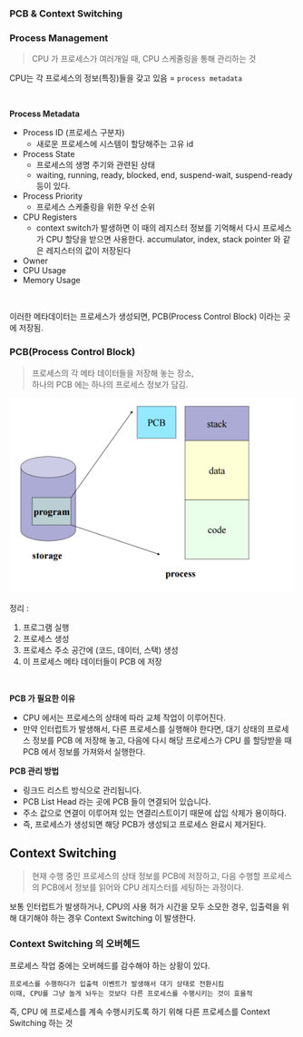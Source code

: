 ### PCB & Context Switching

### Process Management
> CPU 가 프로세스가 여러개일 때, CPU 스케줄링을 통해 관리하는 것  



CPU는 각 프로세스의 정보(특징)들을 갖고 있음 = `process metadata`
  
<br>

**Process Metadata**
- Process ID  (프로세스 구분자)
  - 새로운 프로세스에 시스템이 할당해주는 고유 id
- Process State
  - 프로세스의 생명 주기와 관련된 상태
  - waiting, running, ready, blocked, end, suspend-wait, suspend-ready 등이 있다.
- Process Priority
  - 프로세스 스케줄링을 위한 우선 순위
- CPU Registers
  - context switch가 발생하면 이 때의 레지스터 정보를 기억해서 다시 프로세스가 CPU 할당을 받으면 사용한다. accumulator, index, stack pointer 와 같은 레지스터의 값이 저장된다
- Owner
- CPU Usage
- Memory Usage

<br>

이러한 메타데이터는 프로세스가 생성되면, PCB(Process Control Block) 이라는 곳에 저장됨.


### PCB(Process Control Block)
> 프로세스의 각 메타 데이터들을 저장해 놓는 장소,  
> 하나의 PCB 에는 하나의 프로세스 정보가 담김.


![img.png](img.png)

정리 :
1. 프로그램 실행
2. 프로세스 생성
3. 프로세스 주소 공간에 (코드, 데이터, 스택) 생성 
4. 이 프로세스 메타 데이터들이 PCB 에 저장

<br>

**PCB 가 필요한 이유**  
- CPU 에서는 프로세스의 상태에 따라 교체 작업이 이루어진다.
- 만약 인터럽트가 발생해서, 다른 프로세스를 실행해야 한다면,
대기 상태의 프로세스 정보를 PCB 에 저장해 놓고,
다음에 다시 해당 프로세스가 CPU 를 할당받을 때 PCB 에서 정보를 가져와서 실행한다.


**PCB 관리 방법**
- 링크드 리스트 방식으로 관리됩니다.
- PCB List Head 라는 곳에 PCB 들이 연결되어 있습니다.
- 주소 값으로 연결이 이루어져 있는 연결리스트이기 때문에 삽입 삭제가 용이하다.
- 즉, 프로세스가 생성되면 해당 PCB가 생성되고 프로세스 완료시 제거된다.


## Context Switching
> 현재 수행 중인 프로세스의 상태 정보를 PCB에 저장하고, 다음 수행할 프로세스의 PCB에서 정보를 읽어와 CPU 레지스터를 세팅하는 과정이다.

보통 인터럽트가 발생하거나, CPU의 사용 허가 시간을 모두 소모한 경우, 입출력을 위해 대기해야 하는 경우
Context Switching 이 발생한다.


### Context Switching 의 오버헤드
프로세스 작업 중에는 오버헤드를 감수해야 하는 상황이 있다.

```markdown
프로세스를 수행하다가 입출력 이벤트가 발생해서 대기 상태로 전환시킴
이때, CPU를 그냥 놀게 놔두는 것보다 다른 프로세스를 수행시키는 것이 효율적
```

즉, CPU 에 프로세스를 계속 수행시키도록 하기 위해 다른 프로세스를 Context Switching 하는 것
